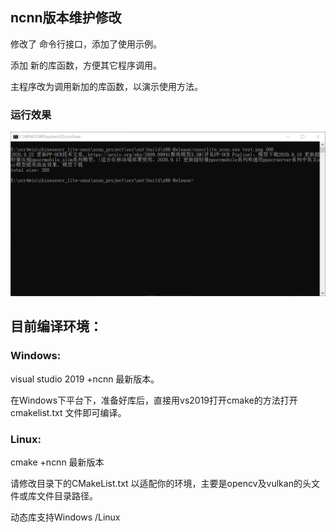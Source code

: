 ## ncnn版本维护修改

修改了 命令行接口，添加了使用示例。

添加 新的库函数，方便其它程序调用。

主程序改为调用新加的库函数，以演示使用方法。

### 运行效果

![](demo.png)


## 目前编译环境：

### Windows:

visual studio 2019 +ncnn 最新版本。







在Windows下平台下，准备好库后，直接用vs2019打开cmake的方法打开cmakelist.txt 文件即可编译。

### Linux:


cmake +ncnn 最新版本

请修改目录下的CMakeList.txt 以适配你的环境，主要是opencv及vulkan的头文件或库文件目录路径。



动态库支持Windows /Linux
